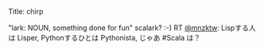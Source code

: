 Title: chirp

"lark: NOUN, something done for fun" scalark? :-) RT <a href="http://twitter.com/mnzktw">@mnzktw</a>: Lispする人は Lisper, Pythonするひとは Pythonista, じゃあ #Scala は？
